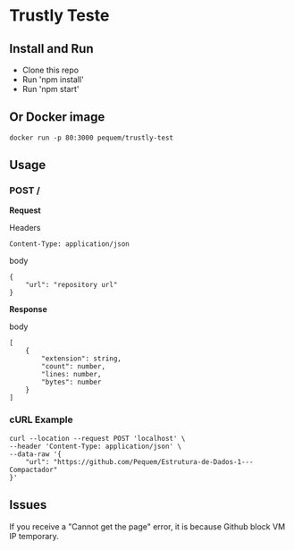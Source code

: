 # Trustly Teste

## Install and Run
- Clone this repo
- Run 'npm install'
- Run 'npm start'

## Or Docker image

```
docker run -p 80:3000 pequem/trustly-test
```

## Usage

### POST /

**Request**

Headers

    Content-Type: application/json


body

    {
        "url": "repository url"
    }

    

**Response**

body

    [
        {
            "extension": string,
            "count": number,
            "lines: number,
            "bytes": number
        }
    ]

### cURL Example

```
curl --location --request POST 'localhost' \
--header 'Content-Type: application/json' \
--data-raw '{
    "url": "https://github.com/Pequem/Estrutura-de-Dados-1---Compactador"
}'
```

## Issues

If you receive a "Cannot get the page" error, it is because Github block VM IP temporary.